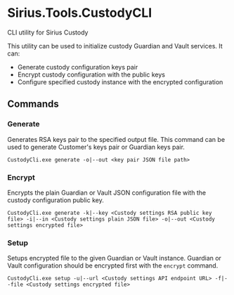# Sirius.Tools.CustodyCLI

CLI utility for Sirius Custody

This utility can be used to initialize custody Guardian and Vault services. It can:

* Generate custody configuration keys pair
* Encrypt custody configuration with the public keys
* Configure specified custody instance with the encrypted configuration

## Commands

### Generate

Generates RSA keys pair to the specified output file. This command can be used to generate Customer's keys pair or Guardian keys pair.

`CustodyCli.exe generate -o|--out <key pair JSON file path>`

### Encrypt

Encrypts the plain Guardian or Vault JSON configuration file with the custody configuration public key.

`CustodyCli.exe generate -k|--key <Custody settings RSA public key file> -i|--in <Custody settings plain JSON file> -o|--out <Custody settings encrypted file>`

### Setup

Setups encrypted file to the given Guardian or Vault instance. Guardian or Vault configuration should be encrypted first with the `encrypt` command.

`CustodyCli.exe setup -u|--url <Custody settings API endpoint URL> -f|--file <Custody settings encrypted file>`